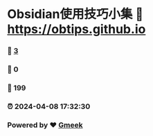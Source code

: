 # Obsidian使用技巧小集 :link: https://obtips.github.io 
### :page_facing_up: [3](https://obtips.github.io/tag.html) 
### :speech_balloon: 0 
### :hibiscus: 199 
### :alarm_clock: 2024-04-08 17:32:30 
### Powered by :heart: [Gmeek](https://github.com/Meekdai/Gmeek)
